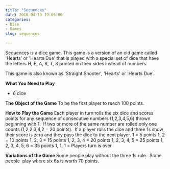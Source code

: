 ```yaml
---
title: "Sequences"
date: 2010-04-19 19:05:00
categories:
- Dice
- Games
slug: sequences

---
```


Sequences is a dice game.
This game is a version of an old game called 'Hearts' or 'Hearts Due' that is played with a special set of dice that have the letters H, E, A, R, T, S printed on their sides instead of numbers.

This game is also known as 'Straight Shooter', 'Hearts' or 'Hearts Due'.

<strong>What You Need to Play</strong>
<ul>
	<li>6 dice</li>
</ul>
<strong>The Object of the Game</strong>
To be the first player to reach 100 points.

<strong>How to Play the Game</strong>
Each player in turn rolls the six dice and scores points for any sequence of consecutive numbers (1,2,3,4,5,6) thrown beginning with 1.  If two or more of the same number are rolled only one counts (1,2,2,3,4,2 = 20 points).  If a player rolls the dice and three 1s show their score is zero and they pass the dice to the next player.
1 = 5 points
1, 2 = 10 points
1, 2, 3 = 15 points
1, 2, 3, 4 = 20 points
1, 2, 3, 4, 5 = 25 points
1, 2, 3, 4, 5, 6 = 35 points
1, 1, 1 = Players turn is over

<strong>Variations of the Game</strong>
Some people play without the three 1s rule.  Some people  play where six 6s is worth 70 points.
